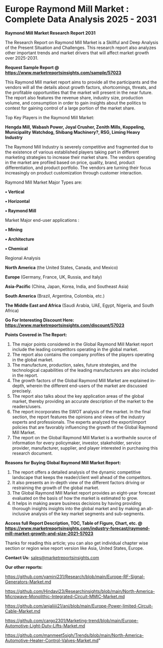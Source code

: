 # Europe Raymond Mill Market : Complete Data Analysis 2025 - 2031

<strong>Raymond Mill Market Research Report 2031</strong>

The Research Report on Raymond Mill Market is a Skillful and Deep Analysis of the Present Situation and Challenges. This research report also analyzes other important trends and market drivers that will affect market growth over 2025-2031.

<strong>Request Sample Report @ <a href=https://www.marketreportsinsights.com/sample/57023>https://www.marketreportsinsights.com/sample/57023</a></strong>

This Raymond Mill market report aims to provide all the participants and the vendors will all the details about growth factors, shortcomings, threats, and the profitable opportunities that the market will present in the near future. The report also features the revenue share, industry size, production volume, and consumption in order to gain insights about the politics to contest for gaining control of a large portion of the market share.

Top Key Players in the Raymond Mill Market:

<strong>Hengda Mill, Wabash Power, Joyal Crusher, Zenith Mills, Koppeling, Municipality Watchdog, Shibang Machinery?, RSG, Liming Heavy Industry</strong>

The Raymond Mill Industry is severely competitive and fragmented due to the existence of various established players taking part in different marketing strategies to increase their market share. The vendors operating in the market are profiled based on price, quality, brand, product differentiation, and product portfolio. The vendors are turning their focus increasingly on product customization through customer interaction.

Raymond Mill Market Major Types are:

<strong>• Vertical 

• Horizontal

• Raymond Mill</strong>

Market Major end-user applications :

<strong>• Mining

• Architecture

• Chemical</strong>

Regional Analysis

</u><strong><b>North America</b></strong> (the United States, Canada, and Mexico)

<strong><b>Europe </b></strong>(Germany, France, UK, Russia, and Italy)

<strong><b>Asia-Pacific</b></strong> (China, Japan, Korea, India, and Southeast Asia)

<strong><b>South America</b></strong> (Brazil, Argentina, Colombia, etc.)

<strong><b>The Middle East and Africa</b></strong> (Saudi Arabia, UAE, Egypt, Nigeria, and South Africa)

<strong>Go For Interesting Discount Here: <a href=https://www.marketreportsinsights.com/discount/57023>https://www.marketreportsinsights.com/discount/57023</a></strong>

<strong>Points Covered in The Report:</strong>
<ol>
  <li>The major points considered in the Global Raymond Mill Market report include the leading competitors operating in the global market.</li>
  <li>The report also contains the company profiles of the players operating in the global market.</li>
  <li>The manufacture, production, sales, future strategies, and the technological capabilities of the leading manufacturers are also included in the report.</li>
  <li>The growth factors of the Global Raymond Mill Market are explained in-depth, wherein the different end-users of the market are discussed precisely.</li>
  <li>The report also talks about the key application areas of the global market, thereby providing an accurate description of the market to the readers/users.</li>
  <li>The report incorporates the SWOT analysis of the market. In the final section, the report features the opinions and views of the industry experts and professionals. The experts analyzed the export/import policies that are favorably influencing the growth of the Global Raymond Mill Market.</li>
  <li>The report on the Global Raymond Mill Market is a worthwhile source of information for every policymaker, investor, stakeholder, service provider, manufacturer, supplier, and player interested in purchasing this research document.</li>
</ol>
<strong>Reasons for Buying Global Raymond Mill Market Report:</strong>

<ol>
  <li>The report offers a detailed analysis of the dynamic competitive landscape that keeps the reader/client well ahead of the competitors.</li>
  <li>It also presents an in-depth view of the different factors driving or restraining the growth of the global market.</li>
  <li>The Global Raymond Mill Market report provides an eight-year forecast evaluated on the basis of how the market is estimated to grow.</li>
  <li>It helps in making aware business decisions by having providing thorough insights insights into the global market and by making an all-inclusive analysis of the key market segments and sub-segments.</li>
</ol>
<strong>Access full Report Description, TOC, Table of Figure, Chart, etc. @ <a href=https://www.marketreportsinsights.com/industry-forecast/raymond-mill-market-growth-and-size-2021-57023>https://www.marketreportsinsights.com/industry-forecast/raymond-mill-market-growth-and-size-2021-57023</a></strong>


Thanks for reading this article; you can also get individual chapter wise section or region wise report version like Asia, United States, Europe.

<strong>Contact Us:</strong>
sales@marketreportsinsights.com

<strong>Our other reports:</strong>

<a href=https://github.com/yamini231/Research/blob/main/Europe-RF-Signal-Generators-Market.md>https://github.com/yamini231/Research/blob/main/Europe-RF-Signal-Generators-Market.md</a>

<a href=https://github.com/Hindavi23/Researchinsights/blob/main/North-America-Microwave-Monolithic-Integrated-Circuit-MMIC-Market.md>https://github.com/Hindavi23/Researchinsights/blob/main/North-America-Microwave-Monolithic-Integrated-Circuit-MMIC-Market.md</a>

<a href=https://github.com/anjaliiii21/ani/blob/main/Europe-Power-limited-Circuit-Cable-Market.md>https://github.com/anjaliiii21/ani/blob/main/Europe-Power-limited-Circuit-Cable-Market.md</a>

<a href=https://github.com/cargo2301/Marketing-trend/blob/main/Europe-Automotive-Light-Duty-Lifts-Market.md>https://github.com/cargo2301/Marketing-trend/blob/main/Europe-Automotive-Light-Duty-Lifts-Market.md</a>

<a href=https://github.com/manmeet5sigh/Trends/blob/main/North-America-Automotive-Heater-Control-Valves-Market.md>https://github.com/manmeet5sigh/Trends/blob/main/North-America-Automotive-Heater-Control-Valves-Market.md</a>"
